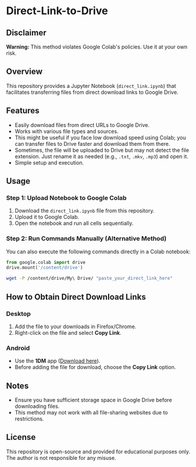 # Direct-Link-to-Drive

## Disclaimer

**Warning:** This method violates Google Colab's policies. Use it at your own risk.

## Overview

This repository provides a Jupyter Notebook (`direct_link.ipynb`) that facilitates transferring files from direct download links to Google Drive.

## Features

- Easily download files from direct URLs to Google Drive.
- Works with various file types and sources.
- This might be useful if you face low download speed using Colab; you can transfer files to Drive faster and download them from there.
- Sometimes, the file will be uploaded to Drive but may not detect the file extension. Just rename it as needed (e.g., `.txt`, `.mkv`, `.mp3`) and open it.
- Simple setup and execution.

## Usage

### Step 1: Upload Notebook to Google Colab

1. Download the `direct_link.ipynb` file from this repository.
2. Upload it to Google Colab.
3. Open the notebook and run all cells sequentially.

### Step 2: Run Commands Manually (Alternative Method)

You can also execute the following commands directly in a Colab notebook:

```python
from google.colab import drive
drive.mount('/content/drive')
```

```bash
wget -P /content/drive/My\ Drive/ "paste_your_direct_link_here"
```

## How to Obtain Direct Download Links

### Desktop

1. Add the file to your downloads in Firefox/Chrome.
2. Right-click on the file and select **Copy Link**.

### Android

- Use the **1DM** app ([Download here](https://play.google.com/store/apps/details?id=idm.internet.download.manager)).
- Before adding the file for download, choose the **Copy Link** option.

## Notes

- Ensure you have sufficient storage space in Google Drive before downloading files.
- This method may not work with all file-sharing websites due to restrictions.

## License

This repository is open-source and provided for educational purposes only. The author is not responsible for any misuse.
